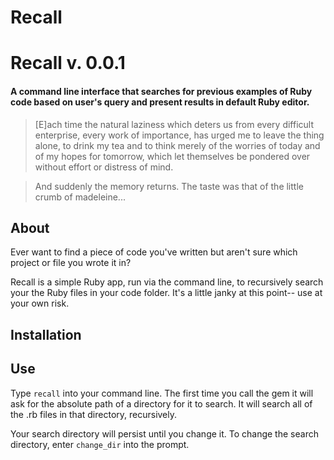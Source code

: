 # Recall

# Recall v. 0.0.1
#### A command line interface that searches for previous examples of Ruby code based on user's query and present results in default Ruby editor.

> [E]ach time the natural laziness which deters us from every difficult enterprise, every work of importance, has urged me to leave the thing alone, to drink my tea and to think merely of the worries of today and of my hopes for tomorrow, which let themselves be pondered over without effort or distress of mind. 

> And suddenly the memory returns. The taste was that of the little crumb of madeleine... 

## About 

Ever want to find a piece of code you've written but aren't sure which project or file you wrote it in? 

Recall is a simple Ruby app, run via the command line, to recursively search your the Ruby files in your code folder. It's a little janky at this point-- use at your own risk. 
 
 
## Installation


## Use

Type `recall` into your command line. The first time you call the gem it will ask for the absolute path of a directory for it to search. It will search all of the .rb files in that directory, recursively. 

Your search directory will persist until you change it. To change the search directory, enter `change_dir` into the prompt. 




